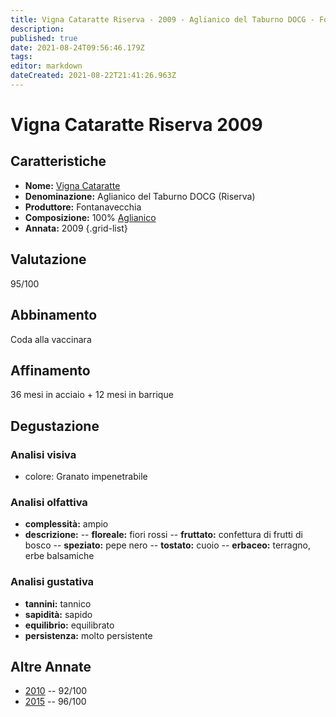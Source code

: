 ```yaml
---
title: Vigna Cataratte Riserva - 2009 - Aglianico del Taburno DOCG - Fontanavecchia
description: 
published: true
date: 2021-08-24T09:56:46.179Z
tags: 
editor: markdown
dateCreated: 2021-08-22T21:41:26.963Z
---
```


# Vigna Cataratte Riserva 2009

## Caratteristiche
- **Nome:** [Vigna Cataratte](/vini/Italia/Campania/Fontanavecchia/Vigna-Cataratte-Riserva/scheda-globale) 
- **Denominazione:** Aglianico del Taburno DOCG (Riserva)
- **Produttore:** Fontanavecchia 
- **Composizione:** 100% [Aglianico](/vitigni/bacca-nera/aglianico)
- **Annata:** 2009
{.grid-list}

## Valutazione

<span class="valutazione">95/100</span>

## Abbinamento
Coda alla vaccinara

## Affinamento
36 mesi in acciaio + 12 mesi in barrique

## Degustazione

### Analisi visiva
- colore: Granato impenetrabile

### Analisi olfattiva
- **complessità:**  ampio
- **descrizione:** 
-- **floreale:** fiori rossi
-- **fruttato:** confettura di frutti di bosco
-- **speziato:** pepe nero
-- **tostato:** cuoio
-- **erbaceo:** terragno, erbe balsamiche

### Analisi gustativa
- **tannini:** tannico
- **sapidità:** sapido
- **equilibrio:** equilibrato
- **persistenza:** molto persistente

## Altre Annate
- [2010](/vini/Italia/Campania/Fontanavecchia/Vigna-Cataratte-Riserva/2010) -- 92/100
- [2015](/vini/Italia/Campania/Fontanavecchia/Vigna-Cataratte-Riserva/2015) -- 96/100 
 